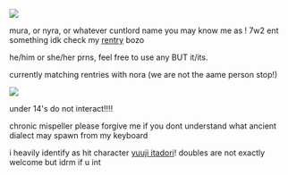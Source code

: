 ![](https://cdn.discordapp.com/attachments/1141444765045506150/1181659508091650230/ezgif.com-gif-maker.gif?ex=6581dd2c&is=656f682c&hm=a1ebb6bc635c6da7bea5a3cb0b03eab92595ee366604d376be68ffa38f5cf3c6&)

mura, or nyra, or whatever cuntlord name you may know me as ! 7w2 ent something idk check my [rentry](https://rentry.co/-childpsychology) bozo

he/him or she/her prns, feel free to use any BUT it/its.

currently matching rentries with nora (we are not the aame person stop!)

![](https://cdn.discordapp.com/attachments/887048432097853440/1185394799977709659/ezgif.com-video-to-gif-converted.gif?ex=658f73ef&is=657cfeef&hm=1271b0003f35386511feff88968f89fc7a206244a6a5ca753d6ecd4cf6c7aa11&)

under 14's do not interact!!!!

chronic mispeller please forgive me if you dont understand what ancient dialect may spawn from my keyboard

i heavily identify as hit character [yuuji itadori](https://jujutsu-kaisen.fandom.com/wiki/Yuji_Itadori)! doubles are not exactly welcome but idrm if u int
